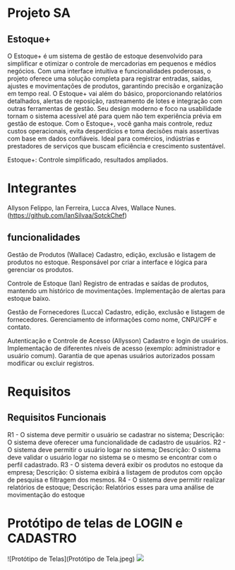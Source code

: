 # Projeto SA
## Estoque+

O Estoque+ é um sistema de gestão de estoque desenvolvido para simplificar e otimizar o controle de mercadorias em pequenos e médios negócios. 
Com uma interface intuitiva e funcionalidades poderosas, o projeto oferece uma solução completa para registrar entradas, saídas, ajustes e 
movimentações de produtos, garantindo precisão e organização em tempo real.
O Estoque+ vai além do básico, proporcionando relatórios detalhados, alertas de reposição, rastreamento de lotes e integração com outras 
ferramentas de gestão. Seu design moderno e foco na usabilidade tornam o sistema acessível até para quem não tem experiência prévia em gestão 
de estoque.
Com o Estoque+, você ganha mais controle, reduz custos operacionais, evita desperdícios e toma decisões mais assertivas com base em dados 
confiáveis. Ideal para comércios, indústrias e prestadores de serviços que buscam eficiência e crescimento sustentável.

Estoque+: Controle simplificado, resultados ampliados.

# Integrantes

Allyson Felippo, Ian Ferreira, Lucca Alves, Wallace Nunes. (https://github.com/IanSilvaa/SotckChef)

## funcionalidades
Gestão de Produtos (Wallace)
Cadastro, edição, exclusão e listagem de produtos no estoque.
Responsável por criar a interface e lógica para gerenciar os produtos.

Controle de Estoque (Ian)
Registro de entradas e saídas de produtos, mantendo um histórico de movimentações.
Implementação de alertas para estoque baixo.

Gestão de Fornecedores (Lucca)
Cadastro, edição, exclusão e listagem de fornecedores.
Gerenciamento de informações como nome, CNPJ/CPF e contato.

Autenticação e Controle de Acesso (Allysson)
Cadastro e login de usuários.
Implementação de diferentes níveis de acesso (exemplo: administrador e usuário comum).
Garantia de que apenas usuários autorizados possam modificar ou excluir registros.

# Requisitos 
## Requisitos Funcionais

R1 - O sistema deve permitir o usuário se cadastrar no sistema;
    Descrição: O sistema deve oferecer uma funcionalidade de cadastro de usuários.
R2 - O sistema deve permitir o usuário logar no sistema;
    Descrição: O sistema deve validar o usuário logar no sistema se o mesmo se encontrar com o perfil cadastrado.
R3 - O sistema deverá exibir os produtos no estoque da empresa;
    Descrição: O sistema exibirá a listagem de produtos com opção de pesquisa e filtragem dos mesmos.
R4 - O sistema deve permitir realizar relatórios de estoque;
    Descrição: Relatórios esses para uma análise de movimentação do estoque

# Protótipo de telas de LOGIN e CADASTRO
![Protótipo de Telas](Protótipo de Tela.jpeg)
<img src='Protótipo de Tela.jpeg'>